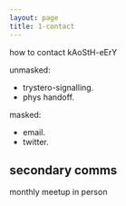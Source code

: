 ```yaml
---
layout: page
title: 1-contact
---
```


how to contact kAoStH-eErY

unmasked:
- trystero-signalling.
- phys handoff.

masked:
- email.
- twitter.

## secondary comms

monthly meetup in person
